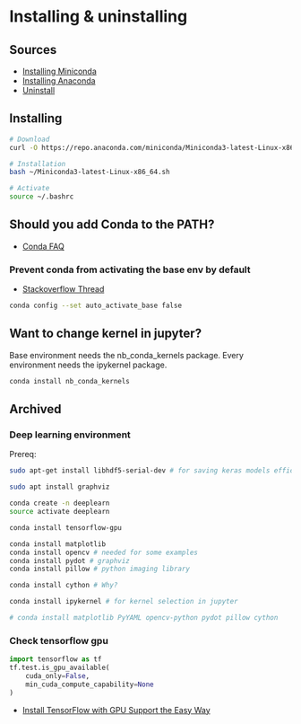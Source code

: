 # Installing & uninstalling


## Sources

- [Installing Miniconda](https://docs.anaconda.com/miniconda/install/)
- [Installing Anaconda](https://docs.anaconda.com/anaconda/install/linux/)
- [Uninstall](https://docs.anaconda.com/anaconda/uninstall/)


## Installing

```bash
# Download
curl -O https://repo.anaconda.com/miniconda/Miniconda3-latest-Linux-x86_64.sh

# Installation
bash ~/Miniconda3-latest-Linux-x86_64.sh

# Activate
source ~/.bashrc
```

## Should you add Conda to the PATH?

- [Conda FAQ](https://docs.anaconda.com/working-with-conda/reference/faq/)


### Prevent conda from activating the base env by default

- [Stackoverflow Thread](https://stackoverflow.com/questions/54429210/how-do-i-prevent-conda-from-activating-the-base-environment-by-default)

```bash
conda config --set auto_activate_base false
```


## Want to change kernel in jupyter?

Base environment needs the nb\_conda\_kernels package.
Every environment needs the ipykernel package.

```bash
conda install nb_conda_kernels
```


## Archived

### Deep learning environment

Prereq:

```bash
sudo apt-get install libhdf5-serial-dev # for saving keras models efficiently

sudo apt install graphviz
```

```bash
conda create -n deeplearn
source activate deeplearn

conda install tensorflow-gpu

conda install matplotlib
conda install opencv # needed for some examples
conda install pydot # graphviz
conda install pillow # python imaging library

conda install cython # Why?

conda install ipykernel # for kernel selection in jupyter

# conda install matplotlib PyYAML opencv-python pydot pillow cython
```

### Check tensorflow gpu

```python
import tensorflow as tf
tf.test.is_gpu_available(
    cuda_only=False,
    min_cuda_compute_capability=None
)
```

- [Install TensorFlow with GPU Support the Easy Way](https://www.pugetsystems.com/labs/hpc/Install-TensorFlow-with-GPU-Support-the-Easy-Way-on-Ubuntu-18-04-without-installing-CUDA-1170/)
